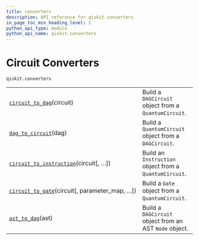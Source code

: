 ```yaml
---
title: converters
description: API reference for qiskit.converters
in_page_toc_min_heading_level: 1
python_api_type: module
python_api_name: qiskit.converters
---
```


<span id="module-qiskit.converters" />

<span id="qiskit-converters" />

# Circuit Converters

<span id="module-qiskit.converters" />

`qiskit.converters`

|                                                                                                                                |                                                        |
| ------------------------------------------------------------------------------------------------------------------------------ | ------------------------------------------------------ |
| [`circuit_to_dag`](qiskit.converters.circuit_to_dag "qiskit.converters.circuit_to_dag")(circuit)                               | Build a `DAGCircuit` object from a `QuantumCircuit`.   |
| [`dag_to_circuit`](qiskit.converters.dag_to_circuit "qiskit.converters.dag_to_circuit")(dag)                                   | Build a `QuantumCircuit` object from a `DAGCircuit`.   |
| [`circuit_to_instruction`](qiskit.converters.circuit_to_instruction "qiskit.converters.circuit_to_instruction")(circuit\[, …]) | Build an `Instruction` object from a `QuantumCircuit`. |
| [`circuit_to_gate`](qiskit.converters.circuit_to_gate "qiskit.converters.circuit_to_gate")(circuit\[, parameter\_map, …])      | Build a `Gate` object from a `QuantumCircuit`.         |
| [`ast_to_dag`](qiskit.converters.ast_to_dag "qiskit.converters.ast_to_dag")(ast)                                               | Build a `DAGCircuit` object from an AST `Node` object. |

